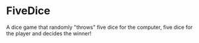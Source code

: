 # FiveDice
A dice game that randomly "throws" five dice for the computer, five dice for the player and decides the winner!
